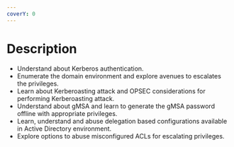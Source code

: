 ```yaml
---
coverY: 0
---
```


# Description

* Understand about Kerberos authentication.
* Enumerate the domain environment and explore avenues to escalates the privileges.
* Learn about Kerberoasting attack and OPSEC considerations for performing Kerberoasting attack.
* Understand about gMSA and learn to generate the gMSA password offline with appropriate privileges.
* Learn, understand and abuse delegation based configurations available in Active Directory environment.
* Explore options to abuse misconfigured ACLs for escalating privileges.
